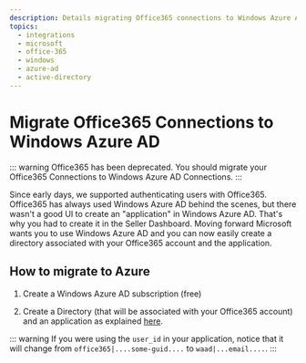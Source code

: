 ```yaml
---
description: Details migrating Office365 connections to Windows Azure AD.
topics:
  - integrations
  - microsoft
  - office-365
  - windows
  - azure-ad
  - active-directory
---
```


# Migrate Office365 Connections to Windows Azure AD

::: warning
Office365 has been deprecated. You should migrate your Office365 Connections to Windows Azure AD Connections.
:::

Since early days, we supported authenticating users with Office365. Office365 has always used Windows Azure AD behind the scenes, but there wasn't a good UI to create an "application" in Windows Azure AD. That's why you had to create it in the Seller Dashboard. Moving forward Microsoft wants you to use Windows Azure AD and you can now easily create a directory associated with your Office365 account and the application.

## How to migrate to Azure

1. Create a Windows Azure AD subscription (free)

2. Create a Directory (that will be associated with your Office365 account) and an application as explained [here](/waad-clientid).

::: warning
If you were using the `user_id` in your application, notice that it will change from `office365|....some-guid....` to `waad|...email....`.
:::
